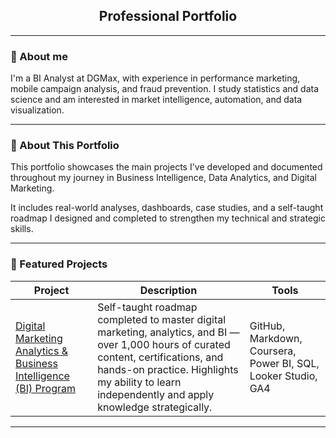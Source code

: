 <h2 align="center"> Professional Portfolio </h2>

---

### 📌 About me

I'm a BI Analyst at DGMax, with experience in performance marketing, mobile campaign analysis, and fraud prevention. I study statistics and data science and am interested in market intelligence, automation, and data visualization.

---

### 📌 About This Portfolio
This portfolio showcases the main projects I've developed and documented throughout my journey in Business Intelligence, Data Analytics, and Digital Marketing.

It includes real-world analyses, dashboards, case studies, and a self-taught roadmap I designed and completed to strengthen my technical and strategic skills.

---

### 📂 Featured Projects
  
| Project | Description | Tools |
|--------|-----------|-------------|
| [Digital Marketing Analytics & Business Intelligence (BI) Program](https://github.com/marcoshsq/Marketing_Analytics_Roadmap) | Self-taught roadmap completed to master digital marketing, analytics, and BI — over 1,000 hours of curated content, certifications, and hands-on practice. Highlights my ability to learn independently and apply knowledge strategically. | GitHub, Markdown, Coursera, Power BI, SQL, Looker Studio, GA4 |


---
